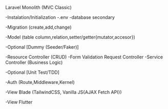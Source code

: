 Laravel Monolith (MVC Classic)

-Instalation/Initialization
-.env
-database secondary

-Migration (create,add,change)

-Model (table column,relation,setter/getter{mutator,accesor})

-Optional [Dummy (Seeder/Faker)]

-Resource Controller (CRUD)
-Form Validation Request Controller
-Service Controller (Business Logic)

-Optional [Unit Test/TDD]

-Auth (Route,Middleware,Kernel)

-View Blade (TailwindCSS, Vanilla JS{AJAX Fetch API})

-View Flutter

<!-- 
SETTING DATABASE MS SQL
extension=php_sqlsrv.dll
extension=php_pdo_sqlsrv.dll
 -->